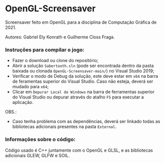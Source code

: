 # OpenGL-Screensaver

Screensaver feito em OpenGL para a disciplina de Computação Gráfica de 2021.

Autores: Gabriel Ely Konrath e Guilherme Closs Fraga.

### Instruções para compilar o jogo:
- Fazer o download ou clone do repositório;
- Abrir a solução `Sabertooth.sln` (pode ser encontrada dentro da pasta baixada ou clonada `OpenGL-Screensaver-main/`) no Visual Studio 2019;
- Verificar o modo de Debug da solução, este deve estar em `x64` na barra de feramentas superior do Visual Studio. Caso não esteja, deverá ser mudado para `x64`;
- Clicar em `Depurar Local do Windows` na barra de ferramentas superior do Visual Studio ou depurar através do atalho `F5` para executar a aplicação.

OBS.: 
- Caso tenha problema com as dependências, deverá ser linkado todas as bibliotecas adicionais presentes na pasta `External`.

### Informações sobre o código:
Código usado é C++ juntamente com o OpenGL e GLSL, e as bibliotecas adicionais GLEW, GLFW e SOIL.
